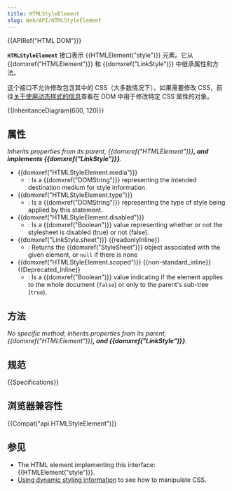 ```yaml
---
title: HTMLStyleElement
slug: Web/API/HTMLStyleElement
---
```

{{APIRef("HTML DOM")}}

**`HTMLStyleElement`** 接口表示 {{HTMLElement("style")}} 元素。它从 {{domxref("HTMLElement")}} 和 {{domxref("LinkStyle")}} 中继承属性和方法。

这个接口不允许修改包含其中的 CSS（大多数情况下）。如果需要修改 CSS，前往[关于使用动态样式的信息](/zh-CN/docs/Web/API/CSS_Object_Model/Using_dynamic_styling_information)查看在 DOM 中用于修改特定 CSS 属性的对象。

{{InheritanceDiagram(600, 120)}}

## 属性

_Inherits properties from its parent, {{domxref("HTMLElement")}}**, and implements {{domxref("LinkStyle")}}**._

- {{domxref("HTMLStyleElement.media")}}
  - : Is a {{domxref("DOMString")}} representing the intended destination medium for style information.
- {{domxref("HTMLStyleElement.type")}}
  - : Is a {{domxref("DOMString")}} representing the type of style being applied by this statement.
- {{domxref("HTMLStyleElement.disabled")}}
  - : Is a {{domxref("Boolean")}} value representing whether or not the stylesheet is disabled (true) or not (false).
- {{domxref("LinkStyle.sheet")}} {{readonlyInline}}
  - : Returns the {{domxref("StyleSheet")}} object associated with the given element, or `null` if there is none
- {{domxref("HTMLStyleElement.scoped")}} {{non-standard_inline}} {{Deprecated_Inline}}
  - : Is a {{domxref("Boolean")}} value indicating if the element applies to the whole document (`false`) or only to the parent's sub-tree (`true`).

## 方法

_No specific method; inherits properties from its parent, {{domxref("HTMLElement")}}**, and {{domxref("LinkStyle")}}**._

## 规范

{{Specifications}}

## 浏览器兼容性

{{Compat("api.HTMLStyleElement")}}

## 参见

- The HTML element implementing this interface: {{HTMLElement("style")}}.
- [Using dynamic styling information](/zh-CN/docs/DOM/Using_dynamic_styling_information) to see how to manipulate CSS.
